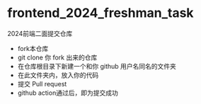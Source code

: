 # frontend_2024_freshman_task
2024前端二面提交仓库

* fork本仓库
* git clone 你 fork 出来的仓库
* 在仓库根目录下新建一个和你 github 用户名同名的文件夹
* 在此文件夹内，放入你的代码
* 提交 Pull request
* github action通过后，即为提交成功